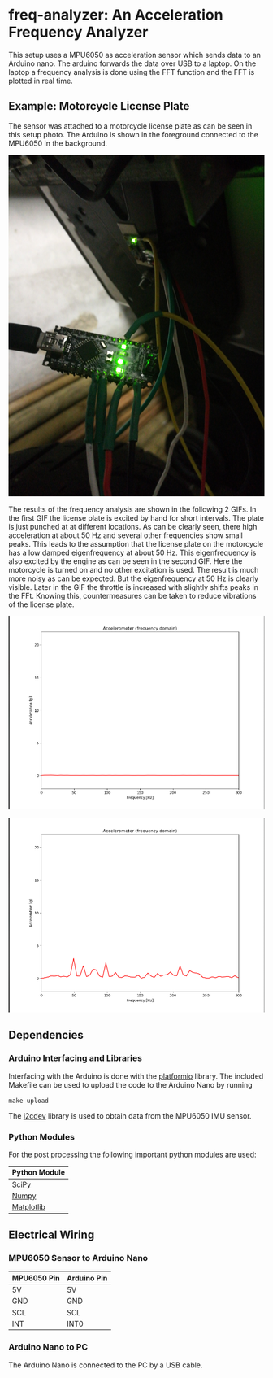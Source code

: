 # freq-analyzer: An Acceleration Frequency Analyzer

This setup uses a MPU6050 as acceleration sensor which sends data to an Arduino
nano. The arduino forwards the data over USB to a laptop. On the laptop a
frequency analysis is done using the FFT function and the FFT is plotted in real
time. 

## Example: Motorcycle License Plate

The sensor was attached to a motorcycle license plate as can be seen in this
setup photo. The Arduino is shown in the foreground connected to the MPU6050 in
the background. 

![](./results/setup.jpg)

The results of the frequency analysis are shown in the following 2 GIFs. In the
first GIF the license plate is excited by hand for short intervals. The plate is
just punched at at different locations. As can be clearly seen, there high
acceleration at about 50 Hz and several other frequencies show small peaks. This
leads to the assumption that the license plate on the motorcycle has a low
damped eigenfrequency at about 50 Hz. This eigenfrequency is also excited by the
engine as can be seen in the second GIF. Here the motorcycle is turned on and no
other excitation is used. The result is much more noisy as can be expected. But
the eigenfrequency at 50 Hz is clearly visible. Later in the GIF the throttle is
increased with slightly shifts peaks in the FFt. Knowing this, countermeasures
can be taken to reduce vibrations of the license plate. 

![](./results/manual_excitation.gif)

![](./results/engine_excitation.gif)

## Dependencies

### Arduino Interfacing and Libraries

Interfacing with the Arduino is done with the
[platformio](https://platformio.org/) library. The included Makefile can be used
to upload the code to the Arduino Nano by running 

```
make upload
```

The [i2cdev](https://www.i2cdevlib.com/) library is used to obtain data from the
MPU6050 IMU sensor.

### Python Modules

For the post processing the following important python modules are used:

| Python Module                         |
| -----------                           |
| [SciPy](https://www.scipy.org/)       |
| [Numpy](https://numpy.org/)           |
| [Matplotlib](https://matplotlib.org/) |

## Electrical Wiring

### MPU6050 Sensor to Arduino Nano

| MPU6050 Pin | Arduino Pin |
| ----------- | ----------- |
| 5V          | 5V          |
| GND         | GND         |
| SCL         | SCL         |
| INT         | INT0        |

### Arduino Nano to PC

The Arduino Nano is connected to the PC by a USB cable.
